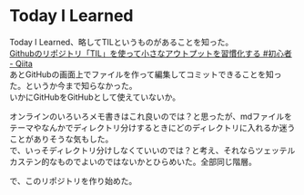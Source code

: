 # Today I Learned

Today I Learned、略してTILというものがあることを知った。  
[Githubのリポジトリ「TIL」を使って小さなアウトプットを習慣化する #初心者 - Qiita](https://qiita.com/nemui_/items/239335b4ed0c3c797add)  
あとGitHubの画面上でファイルを作って編集してコミットできることを知った。というか今まで知らなかった。  
いかにGitHubをGitHubとして使えていないか。

オンラインのいろいろメモ書きはこれ良いのでは？と思ったが、mdファイルをテーマやなんかでディレクトリ分けするときにどのディレクトリに入れるか迷うことがありそうな気もした。  
で、いっそディレクトリ分けしなくていいのでは？と考え、それならツェッテルカステン的なものでよいのではないかとひらめいた。全部同じ階層。

で、このリポジトリを作り始めた。
